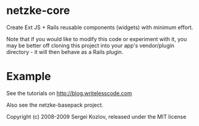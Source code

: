 # netzke-core
Create Ext JS + Rails reusable components (widgets) with minimum effort.

Note that if you would like to modify this code or experiment with it, you may be better off cloning this project into your app's vendor/plugin directory - it will then behave as a Rails plugin.

# Example

See the tutorials on http://blog.writelesscode.com

Also see the netzke-basepack project.

Copyright (c) 2008-2009 Sergei Kozlov, released under the MIT license

